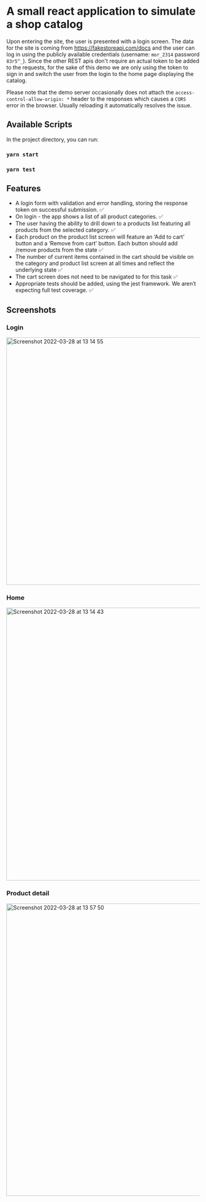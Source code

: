 # A small react application to simulate a shop catalog

Upon entering the site, the user is presented with a login screen. The data for the site is coming from https://fakestoreapi.com/docs and the user can log in using the publicly available credentials (username: `mor_2314` password `83r5^_`). Since the other REST apis don't require an actual token to be added to the requests, for the sake of this demo we are only using the token to sign in and switch the user from the login to the home page displaying the catalog.

Please note that the demo server occasionally does not attach the `access-control-allow-origin: *` header to the responses which causes a `CORS` error in the browser. Usually reloading it automatically resolves the issue.

## Available Scripts

In the project directory, you can run:

### `yarn start`
### `yarn test`

## Features

- A login form with validation and error handling, storing the response token on successful submission. ✅
- On login - the app shows a list of all product categories. ✅
- The user having the ability to drill down to a products list featuring all products from the selected category. ✅
- Each product on the product list screen will feature an ‘Add to cart’ button and a ‘Remove from cart’ button. Each button should add /remove products from the state ✅
- The number of current items contained in the cart should be visible on the category and product list screen at all times and reflect the underlying state ✅
- The cart screen does not need to be navigated to for this task ✅
- Appropriate tests should be added, using the jest framework. We aren’t expecting full test coverage. ✅

## Screenshots

### Login
<img width="646" alt="Screenshot 2022-03-28 at 13 14 55" src="https://user-images.githubusercontent.com/1178216/160395780-fba90542-426c-42a1-96fe-7d064790936d.png">

### Home

<img width="712" alt="Screenshot 2022-03-28 at 13 14 43" src="https://user-images.githubusercontent.com/1178216/160395856-96786623-189b-4573-a5c6-b6c409848762.png">

### Product detail

<img width="763" alt="Screenshot 2022-03-28 at 13 57 50" src="https://user-images.githubusercontent.com/1178216/160402866-1af58c4f-726e-4037-bab1-0814e4f72e7c.png">

